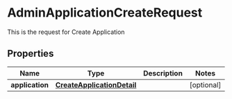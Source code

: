 

# AdminApplicationCreateRequest

This is the request for Create Application
## Properties

Name | Type | Description | Notes
------------ | ------------- | ------------- | -------------
**application** | [**CreateApplicationDetail**](CreateApplicationDetail.md) |  |  [optional]



